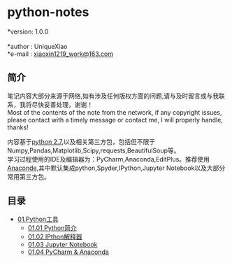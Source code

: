 # python-notes

*version: 1.0.0 <br/>	
*author : UniqueXiao <br/>
*e-mail : xiaoxin1219_work@163.com <br/>

## 简介 <br/>
笔记内容大部分来源于网络,如有涉及任何版权方面的问题,请与及时留言或与我联系，我将尽快妥善处理，谢谢！ <br/>
Most of the contents of the note from the network, if any copyright issues, please contact with a timely message or contact me, I will properly handle, thanks! <br/>

内容基于[python 2.7](https://www.python.org/),以及相关第三方包，包括但不限于Numpy,Pandas,Matplotlib,Scipy,requests,BeautifulSoup等。<br/>
学习过程使用的IDE及编辑器为：PyCharm,Anaconda,EditPlus。推荐使用[Anaconde](https://www.continuum.io/downloads),其中默认集成python,Spyder,IPython,Jupyter Notebook以及大部分常用第三方包。<br/>

## 目录
* [01.Python工具](https://github.com/UniqueXiao/python-notes/tree/master/01-python-tools) <br/>
	* [01.01 Python简介](https://github.com/UniqueXiao/python-notes/blob/master/01-python-tools/01.01-python-overview.md) <br/>
	* [01.02 IPthon解释器](https://github.com/UniqueXiao/python-notes/blob/master/01-python-tools/01.02-ipython-interpreter.md) <br/>
	* [01.03 Jupyter Notebook](https://github.com/UniqueXiao/python-notes/blob/master/01-python-tools/01.03-jupyter-notebook.md) <br/>
	* [01.04 PyCharm & Anaconda](https://github.com/UniqueXiao/python-notes/blob/master/01-python-tools/01.04-pycharm%20%26%20annaconda.md) <br/>
	
